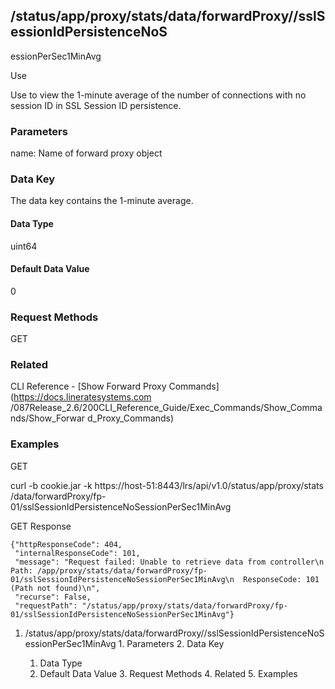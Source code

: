 ## /status/app/proxy/stats/data/forwardProxy/<name>/sslSessionIdPersistenceNoS
essionPerSec1MinAvg

Use

Use to view the 1-minute average of the number of connections with no session
ID in SSL Session ID persistence.

### Parameters

name: Name of forward proxy object

### Data Key

The data key contains the 1-minute average.

#### Data Type

uint64

#### Default Data Value

0

### Request Methods

GET

### Related

CLI Reference - [Show Forward Proxy Commands](https://docs.lineratesystems.com
/087Release_2.6/200CLI_Reference_Guide/Exec_Commands/Show_Commands/Show_Forwar
d_Proxy_Commands)

### Examples

GET

curl -b cookie.jar -k https://host-51:8443/lrs/api/v1.0/status/app/proxy/stats
/data/forwardProxy/fp-01/sslSessionIdPersistenceNoSessionPerSec1MinAvg

GET Response

    
    
    {"httpResponseCode": 404,
     "internalResponseCode": 101,
     "message": "Request failed: Unable to retrieve data from controller\n  Path: /app/proxy/stats/data/forwardProxy/fp-01/sslSessionIdPersistenceNoSessionPerSec1MinAvg\n  ResponseCode: 101 (Path not found)\n",
     "recurse": False,
     "requestPath": "/status/app/proxy/stats/data/forwardProxy/fp-01/sslSessionIdPersistenceNoSessionPerSec1MinAvg"}
    

  1. /status/app/proxy/stats/data/forwardProxy/<name>/sslSessionIdPersistenceNoSessionPerSec1MinAvg
    1. Parameters
    2. Data Key
      1. Data Type
      2. Default Data Value
    3. Request Methods
    4. Related
    5. Examples

